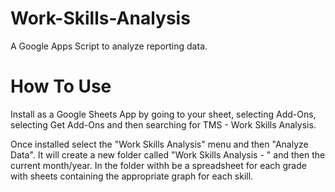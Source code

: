 # Work-Skills-Analysis
A Google Apps Script to analyze reporting data. 

# How To Use
Install as a Google Sheets App by going to your sheet, selecting Add-Ons, selecting Get Add-Ons and then searching for TMS - Work Skills Analysis. 

Once installed select the "Work Skills Analysis" menu and then "Analyze Data". It will create a new folder called "Work Skills Analysis - " and then the current month/year. In the folder withh be a spreadsheet for each grade with sheets containing the appropriate graph for each skill. 
